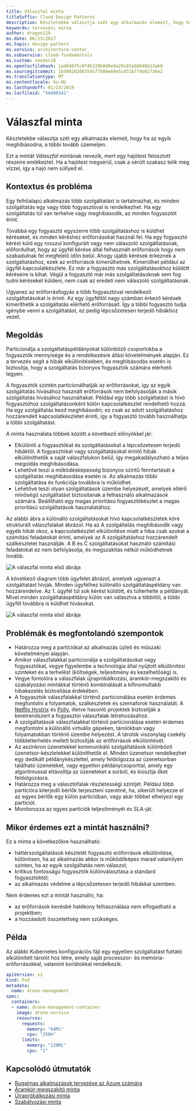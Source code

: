 ```yaml
---
title: Válaszfal minta
titleSuffix: Cloud Design Patterns
description: Készletekbe választja szét egy alkalmazás elemeit, hogy ha az egyik meghibásodna, a többi tovább üzemeljen.
keywords: tervezési minta
author: dragon119
ms.date: 06/23/2017
ms.topic: design-pattern
ms.service: architecture-center
ms.subservice: cloud-fundamentals
ms.custom: seodec18
ms.openlocfilehash: 1ad646f5c8f4b329b0d0e9a29c83e86848b13ab0
ms.sourcegitcommit: 1b50810208354577b00e89e5c031b774b02736e2
ms.translationtype: MT
ms.contentlocale: hu-HU
ms.lasthandoff: 01/23/2019
ms.locfileid: "54488341"
---
```

# <a name="bulkhead-pattern"></a>Válaszfal minta

Készletekbe választja szét egy alkalmazás elemeit, hogy ha az egyik meghibásodna, a többi tovább üzemeljen.

Ezt a mintát *Válaszfal* mintának nevezik, mert egy hajótest felosztott részeire emlékeztet. Ha a hajótest megsérül, csak a sérült szakasz telik meg vízzel, így a hajó nem süllyed el.

## <a name="context-and-problem"></a>Kontextus és probléma

Egy felhőalapú alkalmazás több szolgáltatást is tartalmazhat, és minden szolgáltatás egy vagy több fogyasztóval is rendelkezhet. Ha egy szolgáltatás túl van terhelve vagy meghibásodik, az minden fogyasztót érint.

Továbbá egy fogyasztó egyszerre több szolgáltatáshoz is küldhet kéréseket, és minden kéréshez erőforrásokat használ fel. Ha egy fogyasztó kérést küld egy rosszul konfigurált vagy nem válaszoló szolgáltatásnak, előfordulhat, hogy az ügyfél kérése által felhasznált erőforrások hogy nem szabadulnak fel megfelelő időn belül. Ahogy újabb kérések érkeznek a szolgáltatáshoz, ezek az erőforrások kimerülhetnek. Kimerülhet például az ügyfél kapcsolatkészlete. Ez már a fogyasztó más szolgáltatásokhoz küldött kéréseire is kihat. Végül a fogyasztó már más szolgáltatásoknak sem fog tudni kéréseket küldeni, nem csak az eredeti nem válaszoló szolgáltatásnak.

Ugyanez az erőforrásfogyás a több fogyasztóval rendelkező szolgáltatásokat is érinti. Az egy ügyféltől nagy számban érkező kérések kimeríthetik a szolgáltatás elérhető erőforrásait. Így a többi fogyasztó tudja igénybe venni a szolgáltatást, ez pedig lépcsőzetesen terjedő hibákhoz vezet.

## <a name="solution"></a>Megoldás

Particionálja a szolgáltatáspéldányokat különböző csoportokba a fogyasztók mennyisége és a rendelkezésre állási követelmények alapján. Ez a tervezés segít a hibák elkülönítésében, és meghibásodás esetén is biztosítja, hogy a szolgáltatás bizonyos fogyasztók számára elérhető legyen.

A fogyasztók szintén particionálhatják az erőforrásokat, így az egyik szolgáltatás hívásához használt erőforrások nem befolyásolják a másik szolgáltatás hívásához használtakat. Például egy több szolgáltatást is hívó fogyasztóhoz szolgáltatásonként külön kapcsolatkészlet rendelhető hozzá. Ha egy szolgáltatás kezd meghibásodni, ez csak az adott szolgáltatáshoz hozzárendelt kapcsolatkészletet érinti, így a fogyasztó tovább használhatja a többi szolgáltatást.

A minta használata többek között a következő előnyökkel jár:

- Elkülöníti a fogyasztókat és szolgáltatásokat a lépcsőzetesen terjedő hibáktól. A fogyasztókat vagy szolgáltatásokat érintő hibák elkülöníthetők a saját válaszfalukon belül, így megakadályozható a teljes megoldás meghibásodása.
- Lehetővé teszi a működésképesség bizonyos szintű fenntartását a szolgáltatás meghibásodása esetén is. Az alkalmazás többi szolgáltatása és funkciója továbbra is működhet.
- Lehetővé teszi olyan szolgáltatások üzembe helyezését, amelyek eltérő minőségű szolgáltatást biztosítanak a felhasználó alkalmazások számára. Beállítható egy magas prioritású fogyasztókészlet a magas prioritású szolgáltatások használatához.

Az alábbi ábra a különálló szolgáltatásokat hívó kapcsolatkészletek köré strukturált válaszfalakat ábrázol. Ha az A szolgáltatás meghibásodik vagy egyéb hibát okoz, a kapcsolatkészlet elkülönítése miatt a hiba csak azokat a számítási feladatokat érinti, amelyek az A szolgáltatáshoz hozzárendelt szálkészletet használják. A B és C szolgáltatásokat használó számítási feladatokat ez nem befolyásolja, és megszakítás nélkül működhetnek tovább.

![A válaszfal minta első ábrája](./_images/bulkhead-1.png)

A következő diagram több ügyfelet ábrázol, amelyek ugyanazt a szolgáltatást hívják. Minden ügyfélhez különálló szolgáltatáspéldány van hozzárendelve. Az 1. ügyfél túl sok kérést küldött, és túlterhelte a példányát. Mivel minden szolgáltatáspéldány külön van választva a többitől, a többi ügyfél továbbra is küldhet hívásokat.

![A válaszfal minta első ábrája](./_images/bulkhead-2.png)

## <a name="issues-and-considerations"></a>Problémák és megfontolandó szempontok

- Határozza meg a partíciókat az alkalmazás üzleti és műszaki követelményei alapján.
- Amikor válaszfalakkal particionálja a szolgáltatásokat vagy fogyasztókat, vegye figyelembe a technológia által nyújtott elkülönítési szinteket és a terhelést (költségek, teljesítmény és kezelhetőség) is.
- Vegye fontolóra a válaszfalak újrapróbálkozási, áramkör-megszakító és szabályozási mintákkal történő kombinálását a kifinomultabb hibakezelés biztosítása érdekében.
- A fogyasztók válaszfalakkal történő particionálása esetén érdemes megfontolni a folyamatok, szálkészletek és szemaforok használatát. A [Netflix Hystrix][hystrix] és [Polly][polly], illetve hasonló projektek biztosítják a keretrendszert a fogyasztói válaszfalak létrehozásához.
- A szolgáltatások válaszfalakkal történő particionálása esetén érdemes megfontolni a különálló virtuális gépeken, tárolókban vagy folyamatokban történő üzembe helyezést. A tárolók viszonylag csekély többletterhelés mellett biztosítják az erőforrások elkülönítését.
- Az aszinkron üzenetekkel kommunikáló szolgáltatások különböző üzenetsor-készletekkel különíthetők el. Minden üzenetsor rendelkezhet egy dedikált példánykészlettel, amely feldolgozza az üzenetsorban található üzeneteket, vagy egyetlen példánycsoporttal, amely egy algoritmussal eltávolítja az üzeneteket a sorból, és kiosztja őket feldolgozásra.
- Határozza meg a választófalak részletességi szintjét. Például több partícióra kiterjedő bérlők terjeszteni szeretné, ha, sikerült helyezze el az egyes bérlők egy külön partícióban, vagy akár többet elhelyezi egy partíciót.
- Monitorozza az egyes partíciók teljesítményét és SLA-ját.

## <a name="when-to-use-this-pattern"></a>Mikor érdemes ezt a mintát használni?

Ez a minta a következőkre használható:

- háttérszolgáltatások készletét fogyasztó erőforrások elkülönítése, különösen, ha az alkalmazás akkor is működőképes marad valamilyen szinten, ha az egyik szolgáltatás nem válaszol;
- kritikus fontosságú fogyasztók különválasztása a standard fogyasztóktól;
- az alkalmazás védelme a lépcsőzetesen terjedő hibákkal szemben.

Nem érdemes ezt a mintát használni, ha:

- az erőforrások kevésbé hatékony felhasználása nem elfogadható a projektben;
- a hozzáadott összetettség nem szükséges.

## <a name="example"></a>Példa

Az alábbi Kubernetes konfigurációs fájl egy egyetlen szolgáltatást futtató elkülönített tárolót hoz létre, amely saját processzor- és memória-erőforrásokkal, valamint korlátokkal rendelkezik.

```yml
apiVersion: v1
kind: Pod
metadata:
  name: drone-management
spec:
  containers:
  - name: drone-management-container
    image: drone-service
    resources:
      requests:
        memory: "64Mi"
        cpu: "250m"
      limits:
        memory: "128Mi"
        cpu: "1"
```

## <a name="related-guidance"></a>Kapcsolódó útmutatók

- [Rugalmas alkalmazások tervezése az Azure számára](../resiliency/index.md)
- [Áramkör-megszakító minta](./circuit-breaker.md)
- [Újrapróbálkozási minta](./retry.md)
- [Szabályozási minta](./throttling.md)

<!-- links -->

[hystrix]: https://github.com/Netflix/Hystrix
[polly]: https://github.com/App-vNext/Polly
